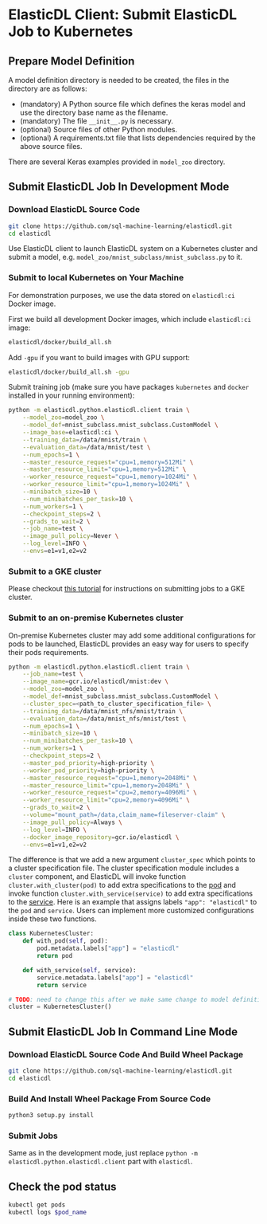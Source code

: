 # ElasticDL Client: Submit ElasticDL Job to Kubernetes 

## Prepare Model Definition

A model definition directory is needed to be created, the files in the directory are as follows:

* (mandatory) A Python source file which defines the keras model and use the directory base name as the filename.
* (mandatory) The file `__init__.py` is necessary.
* (optional) Source files of other Python modules.
* (optional) A requirements.txt file that lists dependencies required by the above source files.


There are several Keras examples provided in `model_zoo` directory.

## Submit ElasticDL Job In Development Mode

### Download ElasticDL Source Code
```bash
git clone https://github.com/sql-machine-learning/elasticdl.git
cd elasticdl
```

Use ElasticDL client to launch ElasticDL system on a Kubernetes cluster and submit a model, e.g. `model_zoo/mnist_subclass/mnist_subclass.py` to it.

### Submit to local Kubernetes on Your Machine

For demonstration purposes, we use the data stored on `elasticdl:ci` Docker image.

First we build all development Docker images, which include `elasticdl:ci` image:

```bash
elasticdl/docker/build_all.sh
```

Add `-gpu` if you want to build images with GPU support:
```bash
elasticdl/docker/build_all.sh -gpu
```

Submit training job (make sure you have packages `kubernetes` and `docker` installed in your running environment):

```bash
python -m elasticdl.python.elasticdl.client train \
    --model_zoo=model_zoo \
    --model_def=mnist_subclass.mnist_subclass.CustomModel \
    --image_base=elasticdl:ci \
    --training_data=/data/mnist/train \
    --evaluation_data=/data/mnist/test \
    --num_epochs=1 \
    --master_resource_request="cpu=1,memory=512Mi" \
    --master_resource_limit="cpu=1,memory=512Mi" \
    --worker_resource_request="cpu=1,memory=1024Mi" \
    --worker_resource_limit="cpu=1,memory=1024Mi" \
    --minibatch_size=10 \
    --num_minibatches_per_task=10 \
    --num_workers=1 \
    --checkpoint_steps=2 \
    --grads_to_wait=2 \
    --job_name=test \
    --image_pull_policy=Never \
    --log_level=INFO \
    --envs=e1=v1,e2=v2
```

### Submit to a GKE cluster

Please checkout [this tutorial](../../../docs/tutorials/elasticdl_cloud.md) for instructions on submitting jobs to a GKE cluster.

### Submit to an on-premise Kubernetes cluster

On-premise Kubernetes cluster may add some additional configurations for pods to be launched,
ElasticDL provides an easy way for users to specify their pods requirements.

```bash
python -m elasticdl.python.elasticdl.client train \
    --job_name=test \
    --image_name=gcr.io/elasticdl/mnist:dev \
    --model_zoo=model_zoo \
    --model_def=mnist_subclass.mnist_subclass.CustomModel \
    --cluster_spec=<path_to_cluster_specification_file> \
    --training_data=/data/mnist_nfs/mnist/train \
    --evaluation_data=/data/mnist_nfs/mnist/test \
    --num_epochs=1 \
    --minibatch_size=10 \
    --num_minibatches_per_task=10 \
    --num_workers=1 \
    --checkpoint_steps=2 \
    --master_pod_priority=high-priority \
    --worker_pod_priority=high-priority \
    --master_resource_request="cpu=1,memory=2048Mi" \
    --master_resource_limit="cpu=1,memory=2048Mi" \
    --worker_resource_request="cpu=2,memory=4096Mi" \
    --worker_resource_limit="cpu=2,memory=4096Mi" \
    --grads_to_wait=2 \
    --volume="mount_path=/data,claim_name=fileserver-claim" \
    --image_pull_policy=Always \
    --log_level=INFO \
    --docker_image_repository=gcr.io/elasticdl \
    --envs=e1=v1,e2=v2
```

The difference is that we add a new argument `cluster_spec` which points to a cluster specification file.
The cluster specification module includes a `cluster` component, and ElasticDL will invoke function
`cluster.with_cluster(pod)` to add extra specifications to the 
[pod](https://github.com/kubernetes-client/python/blob/master/kubernetes/docs/V1Pod.md) and invoke function
`cluster.with_service(service)` to add extra specifications to the [service](https://github.com/kubernetes-client/python/blob/master/kubernetes/docs/V1Service.md).
Here is an example that assigns labels `"app": "elasticdl"` to the `pod` and `service`. Users can implement more customized configurations
inside these two functions.

```python
class KubernetesCluster:
    def with_pod(self, pod):
        pod.metadata.labels["app"] = "elasticdl"
        return pod

    def with_service(self, service):
        service.metadata.labels["app"] = "elasticdl"
        return service

# TODO: need to change this after we make same change to model definition
cluster = KubernetesCluster()
```

## Submit ElasticDL Job In Command Line Mode

### Download ElasticDL Source Code And Build Wheel Package
```bash
git clone https://github.com/sql-machine-learning/elasticdl.git
cd elasticdl
```

### Build And Install Wheel Package From Source Code
```bash
python3 setup.py install
```

### Submit Jobs

Same as in the development mode, just replace `python -m elasticdl.python.elasticdl.client` part with `elasticdl`.

## Check the pod status

```bash
kubectl get pods
kubectl logs $pod_name
```
